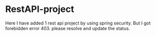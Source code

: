 # RestAPI-project

Here I have added 1 rest api project by using spring security.
But I got forebidden error 403.
please resolve and update the status.
